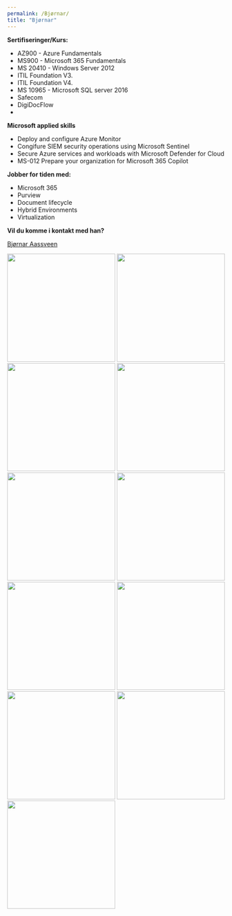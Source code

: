 ```yaml
---
permalink: /Bjørnar/
title: "Bjørnar"
---
```

 
 
**Sertifiseringer/Kurs:**
*  AZ900 - Azure Fundamentals 
*  MS900 - Microsoft 365 Fundamentals
*  MS 20410 - Windows Server 2012
*  ITIL Foundation V3.
*  ITIL Foundation V4.
*  MS 10965 - Microsoft SQL server 2016
*  Safecom
*  DigiDocFlow
*  
**Microsoft applied skills**
* Deploy and configure Azure Monitor
* Congifure SIEM security operations using Microsoft Sentinel
* Secure Azure services and workloads with Microsoft Defender for Cloud
* MS-012 Prepare your organization for Microsoft 365 Copilot


**Jobber for tiden med:**
* Microsoft 365
* Purview
* Document lifecycle
* Hybrid Environments
* Virtualization

**Vil du komme i kontakt med han?**

[Bjørnar Aassveen](<mailto:bjornar@aassveen.com>)





<img src="https://www.logitrain.com.au/wp-content/uploads/2020/08/ITIL-V4-1024x464-1.jpg" width="250"/>
<img src="https://th.bing.com/th/id/R.7f7b6e750f74a8a65a042c851a339c9a?rik=atq6QoIxU4sMaA&riu=http%3a%2f%2f4.bp.blogspot.com%2f-mFdRmJCikJ0%2fTybGfi9B3SI%2fAAAAAAAAJKs%2f-I_Wck-I8vg%2fs400%2fITIL.PNG&ehk=RPfabFeeBkLY49%2bzIM1QHgEe5vNNYVY3RViBCxlfpXE%3d&risl=&pid=ImgRaw&r=0" width="250"/>
<img src="https://i.imgur.com/nJiBU5c.png" width="250"/>
<img src="https://i.imgur.com/JZhcEnv.png" width="250"/>
<img src="https://i.imgur.com/iI4RaRH.png" width="250"/>
<img src="https://i.imgur.com/hA0WRDp.png" width="250"/>
<img src="https://i.imgur.com/2gKU6CJ.png" width="250"/>
<img src="https://i.imgur.com/Zz3oW4R.png" width="250"/>
<img src="https://i.imgur.com/RUKkgbC.png" width="250"/>
<img src="https://i.imgur.com/3dFIJBq.png" width="250"/>
<img src="https://i.imgur.com/cdwcqUC.png" width="250"/>

